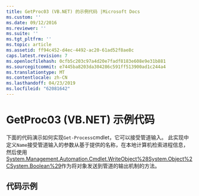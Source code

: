 ```yaml
---
title: GetProc03 (VB.NET) 的示例代码 |Microsoft Docs
ms.custom: ''
ms.date: 09/12/2016
ms.reviewer: ''
ms.suite: ''
ms.tgt_pltfrm: ''
ms.topic: article
ms.assetid: ff94c452-d4ec-4492-ac20-61ad52f8ae8c
caps.latest.revision: 7
ms.openlocfilehash: 0cfb5c203c97a4d20e7fadf8183e608e9e31b881
ms.sourcegitcommit: e7445ba8203da304286c591ff513900ad1c244a4
ms.translationtype: MT
ms.contentlocale: zh-CN
ms.lasthandoff: 04/23/2019
ms.locfileid: "62081642"
---
```

# <a name="getproc03-vbnet-sample-code"></a>GetProc03 (VB.NET) 示例代码

下面的代码演示如何实现`Get-Process`cmdlet，它可以接受管道输入。 此实现中定义`Name`接受管道输入的参数从基于提供的名称，在本地计算机检索进程信息，然后使用[System.Management.Automation.Cmdlet.WriteObject%28System.Object%2CSystem.Boolean%29](/dotnet/api/System.Management.Automation.Cmdlet.WriteObject%28System.Object%2CSystem.Boolean%29)作为将对象发送到管道的输出机制的方法。

## <a name="code-sample"></a>代码示例

<!-- TODO!!!: review snippet reference  [!CODE [Msh_samplesgetproc03#getproc03vbAll](Msh_samplesgetproc03#getproc03vbAll)]  -->